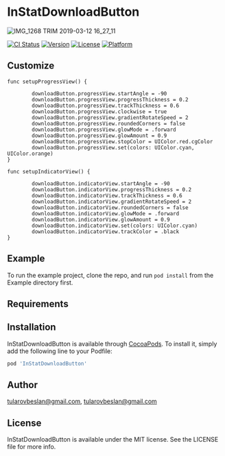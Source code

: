 # InStatDownloadButton 

![IMG_1268 TRIM 2019-03-12 16_27_11](https://user-images.githubusercontent.com/4906243/54244155-65377b80-453c-11e9-8303-d24289b855b8.gif)


[![CI Status](https://img.shields.io/travis/tularovbeslan@gmail.com/InStatDownloadButton.svg?style=flat)](https://travis-ci.org/tularovbeslan@gmail.com/InStatDownloadButton)
[![Version](https://img.shields.io/cocoapods/v/InStatDownloadButton.svg?style=flat)](https://cocoapods.org/pods/InStatDownloadButton)
[![License](https://img.shields.io/cocoapods/l/InStatDownloadButton.svg?style=flat)](https://cocoapods.org/pods/InStatDownloadButton)
[![Platform](https://img.shields.io/cocoapods/p/InStatDownloadButton.svg?style=flat)](https://cocoapods.org/pods/InStatDownloadButton)

## Customize

```
func setupProgressView() {

		downloadButton.progressView.startAngle = -90
		downloadButton.progressView.progressThickness = 0.2
		downloadButton.progressView.trackThickness = 0.6
		downloadButton.progressView.clockwise = true
		downloadButton.progressView.gradientRotateSpeed = 2
		downloadButton.progressView.roundedCorners = false
		downloadButton.progressView.glowMode = .forward
		downloadButton.progressView.glowAmount = 0.9
		downloadButton.progressView.stopColor = UIColor.red.cgColor
		downloadButton.progressView.set(colors: UIColor.cyan, UIColor.orange)
}
```

```
func setupIndicatorView() {

		downloadButton.indicatorView.startAngle = -90
		downloadButton.indicatorView.progressThickness = 0.2
		downloadButton.indicatorView.trackThickness = 0.6
		downloadButton.indicatorView.gradientRotateSpeed = 2
		downloadButton.indicatorView.roundedCorners = false
		downloadButton.indicatorView.glowMode = .forward
		downloadButton.indicatorView.glowAmount = 0.9
		downloadButton.indicatorView.set(colors: UIColor.cyan)
		downloadButton.indicatorView.trackColor = .black
}
```

## Example

To run the example project, clone the repo, and run `pod install` from the Example directory first.

## Requirements

## Installation

InStatDownloadButton is available through [CocoaPods](https://cocoapods.org). To install
it, simply add the following line to your Podfile:

```ruby
pod 'InStatDownloadButton'
```

## Author

tularovbeslan@gmail.com, tularovbeslan@gmail.com

## License

InStatDownloadButton is available under the MIT license. See the LICENSE file for more info.

